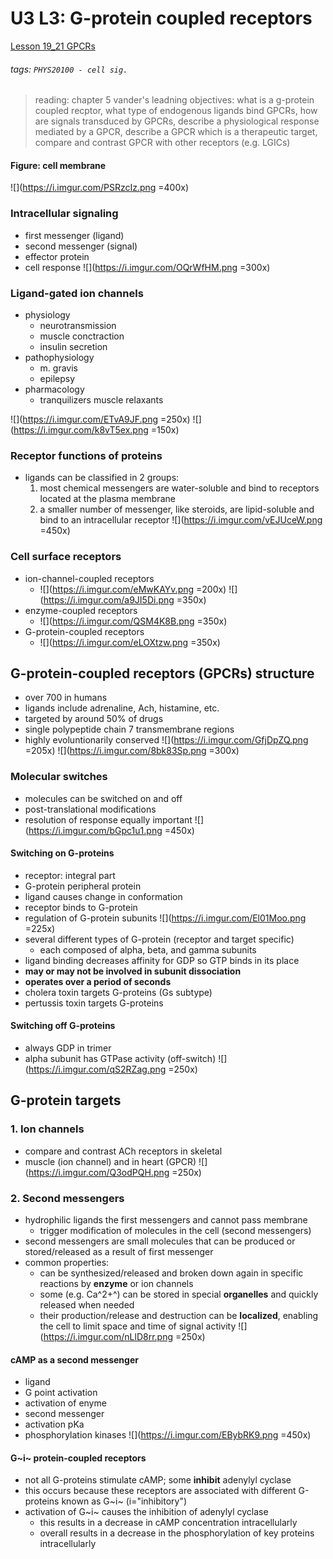 # U3 L3: G-protein coupled receptors
[Lesson 19_21 GPCRs](https://brightspace.ucd.ie/d2l/le/content/157606/viewContent/1681508/View)
###### tags: `PHYS20100 - cell sig.`

> reading: chapter 5 vander's
> leadning objectives: what is a g-protein coupled recptor, what type of endogenous ligands bind GPCRs, how are signals transduced by GPCRs, describe a physiological response mediated by a GPCR, describe a GPCR which is a therapeutic target, compare and contrast GPCR with other receptors (e.g. LGICs)

#### Figure: cell membrane 
![](https://i.imgur.com/PSRzcIz.png =400x)

### Intracellular signaling
- first messenger (ligand)
- second messenger (signal)
- effector protein
- cell response
![](https://i.imgur.com/OQrWfHM.png =300x)

### Ligand-gated ion channels
- physiology
    - neurotransmission
    - muscle conctraction
    - insulin secretion
- pathophysiology
    - m. gravis
    - epilepsy
- pharmacology
    - tranquilizers muscle relaxants
    
![](https://i.imgur.com/ETvA9JF.png =250x) ![](https://i.imgur.com/k8vT5ex.png =150x)

### Receptor functions of proteins
- ligands can be classified in 2 groups:
    1. most chemical messengers are water-soluble and bind to receptors located at the plasma membrane
    2. a smaller number of messenger, like steroids, are lipid-soluble and bind to an intracellular receptor
![](https://i.imgur.com/vEJUceW.png =450x)

### Cell surface receptors
- ion-channel-coupled receptors
    - ![](https://i.imgur.com/eMwKAYv.png =200x) ![](https://i.imgur.com/a9JI5Di.png =350x)
- enzyme-coupled receptors
    - ![](https://i.imgur.com/QSM4K8B.png =350x)
- G-protein-coupled receptors
    - ![](https://i.imgur.com/eLOXtzw.png =350x)

## G-protein-coupled receptors (GPCRs) structure
- over 700 in humans
- ligands include adrenaline, Ach, histamine, etc.
- targeted by around 50% of drugs
- single polypeptide chain 7 transmembrane regions
- highly evoluntionarily conserved
![](https://i.imgur.com/GfjDpZQ.png =205x) ![](https://i.imgur.com/8bk83Sp.png =300x)

### Molecular switches
- molecules can be switched on and off
- post-translational modifications
- resolution of response equally important
![](https://i.imgur.com/bGpc1u1.png =450x)

#### Switching on G-proteins
- receptor: integral part
- G-protein peripheral protein
- ligand causes change in conformation
- receptor binds to G-protein
- regulation of G-protein subunits
![](https://i.imgur.com/El01Moo.png =225x)
- several different types of G-protein (receptor and target specific)
    - each composed of alpha, beta, and gamma subunits
- ligand binding decreases affinity for GDP so GTP binds in its place
- **may or may not be involved in subunit dissociation**
- **operates over a period of seconds**
- cholera toxin targets G-proteins (Gs subtype)
- pertussis toxin targets G-proteins

#### Switching off G-proteins
- always GDP in trimer
- alpha subunit has GTPase activity (off-switch)
![](https://i.imgur.com/qS2RZag.png =250x)


## G-protein targets
### 1. Ion channels
- compare and contrast ACh receptors in skeletal
- muscle (ion channel) and in heart (GPCR)
![](https://i.imgur.com/Q3odPQH.png =250x)

### 2. Second messengers
- hydrophilic ligands the first messengers and cannot pass membrane
    - trigger modification of molecules in the cell (second messengers)
- second messengers are small molecules that can be produced or stored/released as a result of first messenger
- common properties:
    - can be synthesized/released and broken down again in specific reactions by **enzyme** or ion channels
    - some (e.g. Ca^2+^) can be stored in special **organelles** and quickly released when needed
    - their production/release and destruction can be **localized**, enabling the cell to limit space and time of signal activity
![](https://i.imgur.com/nLlD8rr.png =250x)

#### cAMP as a second messenger
- ligand
- G point activation
- activation of enyme
- second messenger
- activation pKa
- phosphorylation kinases
![](https://i.imgur.com/EBybRK9.png =450x)

#### G~i~ protein-coupled receptors
- not all G-proteins stimulate cAMP; some **inhibit** adenylyl cyclase
- this occurs because these receptors are associated with different G-proteins known as G~i~ (i="inhibitory")
- activation of G~i~ causes the inhibition of adenylyl cyclase
    - this results in a decrease in cAMP concentration intracellularly
    - overall results in a decrease in the phosphorylation of key proteins intracellularly





